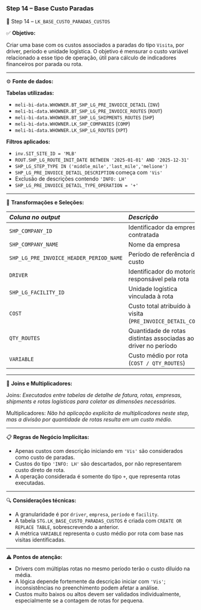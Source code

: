 ### Step 14 – Base Custo Paradas

🔹 Step 14 – `LK_BASE_CUSTO_PARADAS_CUSTOS`

✅ **Objetivo:**

Criar uma base com os custos associados a paradas do tipo `Visita`, por driver, período e unidade logística. O objetivo é mensurar o custo variável relacionado a esse tipo de operação, útil para cálculo de indicadores financeiros por parada ou rota.

---

⚙️ **Fonte de dados:**

**Tabelas utilizadas:**
- `meli-bi-data.WHOWNER.BT_SHP_LG_PRE_INVOICE_DETAIL` (`INV`)
- `meli-bi-data.WHOWNER.BT_SHP_LG_PRE_INVOICE_ROUTES` (`ROUT`)
- `meli-bi-data.WHOWNER.BT_SHP_LG_SHIPMENTS_ROUTES` (`SHP`)
- `meli-bi-data.WHOWNER.LK_SHP_COMPANIES` (`COMP`)
- `meli-bi-data.WHOWNER.LK_SHP_LG_ROUTES` (`XPT`)

**Filtros aplicados:**
- `inv.SIT_SITE_ID = 'MLB'`
- `ROUT.SHP_LG_ROUTE_INIT_DATE BETWEEN '2025-01-01' AND '2025-12-31'`
- `SHP_LG_STEP_TYPE IN ('middle_mile','last_mile','melione')`
- `SHP_LG_PRE_INVOICE_DETAIL_DESCRIPTION` começa com `'Vis'`
- Exclusão de descrições contendo `'INFO: LH'`
- `SHP_LG_PRE_INVOICE_DETAIL_TYPE_OPERATION = '+'`

---

📐 **Transformações e Seleções:**

| *Coluna no output*         | *Descrição*                                                                      |
| :--------------------------| :---------------------------------------------------------------------------------|
| `SHP_COMPANY_ID`           | Identificador da empresa contratada                                              |
| `SHP_COMPANY_NAME`         | Nome da empresa                                                                  |
| `SHP_LG_PRE_INVOICE_HEADER_PERIOD_NAME` | Período de referência do custo                                       |
| `DRIVER`                   | Identificador do motorista responsável pela rota                                 |
| `SHP_LG_FACILITY_ID`       | Unidade logística vinculada à rota                                               |
| `COST`                     | Custo total atribuído à visita (`PRE_INVOICE_DETAIL_COST`)                        |
| `QTY_ROUTES`               | Quantidade de rotas distintas associadas ao driver no período                     |
| `VARIABLE`                 | Custo médio por rota (`COST / QTY_ROUTES`)                                       |

---

🔁 **Joins e Multiplicadores:**

Joins: *Executados entre tabelas de detalhe de fatura, rotas, empresas, shipments e rotas logísticas para coletar as dimensões necessárias.*

Multiplicadores: *Não há aplicação explícita de multiplicadores neste step, mas a divisão por quantidade de rotas resulta em um custo médio.*

---

📋 **Regras de Negócio Implícitas:**

- Apenas custos com descrição iniciando em `'Vis'` são considerados como custo de paradas.
- Custos do tipo `'INFO: LH'` são descartados, por não representarem custo direto de rota.
- A operação considerada é somente do tipo `+`, que representa rotas executadas.

---

🔍 **Considerações técnicas:**

- A granularidade é por `driver`, `empresa`, `período` e `facility`.
- A tabela `STG.LK_BASE_CUSTO_PARADAS_CUSTOS` é criada com `CREATE OR REPLACE TABLE`, sobrescrevendo a anterior.
- A métrica `VARIABLE` representa o custo médio por rota com base nas visitas identificadas.

---

⚠️ **Pontos de atenção:**

- Drivers com múltiplas rotas no mesmo período terão o custo diluído na média.
- A lógica depende fortemente da descrição iniciar com `'Vis'`; inconsistências no preenchimento podem afetar a análise.
- Custos muito baixos ou altos devem ser validados individualmente, especialmente se a contagem de rotas for pequena.
